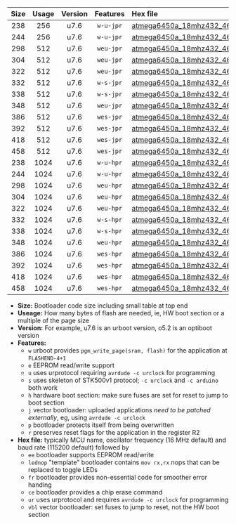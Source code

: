 |Size|Usage|Version|Features|Hex file|
|:-:|:-:|:-:|:-:|:--|
|238|256|u7.6|`w-u-jpr`|[atmega6450a_18mhz432_460800bps_ur_vbl.hex](https://raw.githubusercontent.com/stefanrueger/urboot/main/atmega6450a_18mhz432_460800bps_ur_vbl.hex)|
|244|256|u7.6|`w-u-jpr`|[atmega6450a_18mhz432_460800bps_lednop_ur_vbl.hex](https://raw.githubusercontent.com/stefanrueger/urboot/main/atmega6450a_18mhz432_460800bps_lednop_ur_vbl.hex)|
|298|512|u7.6|`weu-jpr`|[atmega6450a_18mhz432_460800bps_ee_ur_vbl.hex](https://raw.githubusercontent.com/stefanrueger/urboot/main/atmega6450a_18mhz432_460800bps_ee_ur_vbl.hex)|
|304|512|u7.6|`weu-jpr`|[atmega6450a_18mhz432_460800bps_ee_lednop_ur_vbl.hex](https://raw.githubusercontent.com/stefanrueger/urboot/main/atmega6450a_18mhz432_460800bps_ee_lednop_ur_vbl.hex)|
|322|512|u7.6|`weu-jpr`|[atmega6450a_18mhz432_460800bps_ee_lednop_fr_ur_vbl.hex](https://raw.githubusercontent.com/stefanrueger/urboot/main/atmega6450a_18mhz432_460800bps_ee_lednop_fr_ur_vbl.hex)|
|332|512|u7.6|`w-s-jpr`|[atmega6450a_18mhz432_460800bps_vbl.hex](https://raw.githubusercontent.com/stefanrueger/urboot/main/atmega6450a_18mhz432_460800bps_vbl.hex)|
|338|512|u7.6|`w-s-jpr`|[atmega6450a_18mhz432_460800bps_lednop_vbl.hex](https://raw.githubusercontent.com/stefanrueger/urboot/main/atmega6450a_18mhz432_460800bps_lednop_vbl.hex)|
|348|512|u7.6|`weu-jpr`|[atmega6450a_18mhz432_460800bps_ee_lednop_fr_ce_ur_vbl.hex](https://raw.githubusercontent.com/stefanrueger/urboot/main/atmega6450a_18mhz432_460800bps_ee_lednop_fr_ce_ur_vbl.hex)|
|386|512|u7.6|`wes-jpr`|[atmega6450a_18mhz432_460800bps_ee_vbl.hex](https://raw.githubusercontent.com/stefanrueger/urboot/main/atmega6450a_18mhz432_460800bps_ee_vbl.hex)|
|392|512|u7.6|`wes-jpr`|[atmega6450a_18mhz432_460800bps_ee_lednop_vbl.hex](https://raw.githubusercontent.com/stefanrueger/urboot/main/atmega6450a_18mhz432_460800bps_ee_lednop_vbl.hex)|
|418|512|u7.6|`wes-jpr`|[atmega6450a_18mhz432_460800bps_ee_lednop_fr_vbl.hex](https://raw.githubusercontent.com/stefanrueger/urboot/main/atmega6450a_18mhz432_460800bps_ee_lednop_fr_vbl.hex)|
|458|512|u7.6|`wes-jpr`|[atmega6450a_18mhz432_460800bps_ee_lednop_fr_ce_vbl.hex](https://raw.githubusercontent.com/stefanrueger/urboot/main/atmega6450a_18mhz432_460800bps_ee_lednop_fr_ce_vbl.hex)|
|238|1024|u7.6|`w-u-hpr`|[atmega6450a_18mhz432_460800bps_ur.hex](https://raw.githubusercontent.com/stefanrueger/urboot/main/atmega6450a_18mhz432_460800bps_ur.hex)|
|244|1024|u7.6|`w-u-hpr`|[atmega6450a_18mhz432_460800bps_lednop_ur.hex](https://raw.githubusercontent.com/stefanrueger/urboot/main/atmega6450a_18mhz432_460800bps_lednop_ur.hex)|
|298|1024|u7.6|`weu-hpr`|[atmega6450a_18mhz432_460800bps_ee_ur.hex](https://raw.githubusercontent.com/stefanrueger/urboot/main/atmega6450a_18mhz432_460800bps_ee_ur.hex)|
|304|1024|u7.6|`weu-hpr`|[atmega6450a_18mhz432_460800bps_ee_lednop_ur.hex](https://raw.githubusercontent.com/stefanrueger/urboot/main/atmega6450a_18mhz432_460800bps_ee_lednop_ur.hex)|
|322|1024|u7.6|`weu-hpr`|[atmega6450a_18mhz432_460800bps_ee_lednop_fr_ur.hex](https://raw.githubusercontent.com/stefanrueger/urboot/main/atmega6450a_18mhz432_460800bps_ee_lednop_fr_ur.hex)|
|332|1024|u7.6|`w-s-hpr`|[atmega6450a_18mhz432_460800bps.hex](https://raw.githubusercontent.com/stefanrueger/urboot/main/atmega6450a_18mhz432_460800bps.hex)|
|338|1024|u7.6|`w-s-hpr`|[atmega6450a_18mhz432_460800bps_lednop.hex](https://raw.githubusercontent.com/stefanrueger/urboot/main/atmega6450a_18mhz432_460800bps_lednop.hex)|
|348|1024|u7.6|`weu-hpr`|[atmega6450a_18mhz432_460800bps_ee_lednop_fr_ce_ur.hex](https://raw.githubusercontent.com/stefanrueger/urboot/main/atmega6450a_18mhz432_460800bps_ee_lednop_fr_ce_ur.hex)|
|386|1024|u7.6|`wes-hpr`|[atmega6450a_18mhz432_460800bps_ee.hex](https://raw.githubusercontent.com/stefanrueger/urboot/main/atmega6450a_18mhz432_460800bps_ee.hex)|
|392|1024|u7.6|`wes-hpr`|[atmega6450a_18mhz432_460800bps_ee_lednop.hex](https://raw.githubusercontent.com/stefanrueger/urboot/main/atmega6450a_18mhz432_460800bps_ee_lednop.hex)|
|418|1024|u7.6|`wes-hpr`|[atmega6450a_18mhz432_460800bps_ee_lednop_fr.hex](https://raw.githubusercontent.com/stefanrueger/urboot/main/atmega6450a_18mhz432_460800bps_ee_lednop_fr.hex)|
|458|1024|u7.6|`wes-hpr`|[atmega6450a_18mhz432_460800bps_ee_lednop_fr_ce.hex](https://raw.githubusercontent.com/stefanrueger/urboot/main/atmega6450a_18mhz432_460800bps_ee_lednop_fr_ce.hex)|

- **Size:** Bootloader code size including small table at top end
- **Useage:** How many bytes of flash are needed, ie, HW boot section or a multiple of the page size
- **Version:** For example, u7.6 is an urboot version, o5.2 is an optiboot version
- **Features:**
  + `w` urboot provides `pgm_write_page(sram, flash)` for the application at `FLASHEND-4+1`
  + `e` EEPROM read/write support
  + `u` uses urprotocol requiring `avrdude -c urclock` for programming
  + `s` uses skeleton of STK500v1 protocol; `-c urclock` and `-c arduino` both work
  + `h` hardware boot section: make sure fuses are set for reset to jump to boot section
  + `j` vector bootloader: uploaded applications *need to be patched externally*, eg, using `avrdude -c urclock`
  + `p` bootloader protects itself from being overwritten
  + `r` preserves reset flags for the application in the register R2
- **Hex file:** typically MCU name, oscillator frequency (16 MHz default) and baud rate (115200 default) followed by
  + `ee` bootloader supports EEPROM read/write
  + `lednop` "template" bootloader contains `mov rx,rx` nops that can be replaced to toggle LEDs
  + `fr` bootloader provides non-essential code for smoother error handing
  + `ce` bootloader provides a chip erase command
  + `ur` uses urprotocol and requires `avrdude -c urclock` for programming
  + `vbl` vector bootloader: set fuses to jump to reset, not the HW boot section

